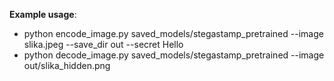 **Example usage**:
* python encode_image.py saved_models/stegastamp_pretrained --image slika.jpeg --save_dir out --secret Hello
* python decode_image.py saved_models/stegastamp_pretrained --image out/slika_hidden.png
